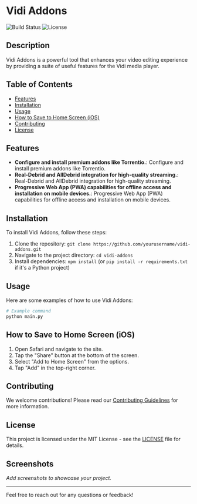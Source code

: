 # Vidi Addons

![Build Status](https://img.shields.io/badge/build-passing-brightgreen) ![License](https://img.shields.io/badge/license-MIT-blue)

## Description
Vidi Addons is a powerful tool that enhances your video editing experience by providing a suite of useful features for the Vidi media player.

## Table of Contents
- [Features](#features)
- [Installation](#installation)
- [Usage](#usage)
- [How to Save to Home Screen (iOS)](#how-to-save-to-home-screen-ios)
- [Contributing](#contributing)
- [License](#license)

## Features
- **Configure and install premium addons like Torrentio.**: Configure and install premium addons like Torrentio.
- **Real-Debrid and AllDebrid integration for high-quality streaming.**: Real-Debrid and AllDebrid integration for high-quality streaming.
- **Progressive Web App (PWA) capabilities for offline access and installation on mobile devices.**: Progressive Web App (PWA) capabilities for offline access and installation on mobile devices.

## Installation
To install Vidi Addons, follow these steps:
1. Clone the repository: `git clone https://github.com/yourusername/vidi-addons.git`
2. Navigate to the project directory: `cd vidi-addons`
3. Install dependencies: `npm install` (or `pip install -r requirements.txt` if it's a Python project)

## Usage
Here are some examples of how to use Vidi Addons:
```bash
# Example command
python main.py
```

## How to Save to Home Screen (iOS)
1. Open Safari and navigate to the site.
2. Tap the "Share" button at the bottom of the screen.
3. Select "Add to Home Screen" from the options.
4. Tap "Add" in the top-right corner.

## Contributing
We welcome contributions! Please read our [Contributing Guidelines](CONTRIBUTING.md) for more information.

## License
This project is licensed under the MIT License - see the [LICENSE](LICENSE) file for details.

## Screenshots
*Add screenshots to showcase your project.*

---

Feel free to reach out for any questions or feedback!
